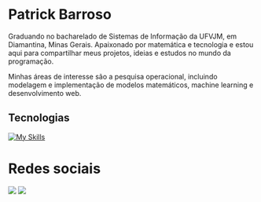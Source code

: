 # Patrick Barroso
Graduando no bacharelado de Sistemas de Informação da UFVJM, em Diamantina, Minas Gerais. Apaixonado por matemática e tecnologia e estou aqui para compartilhar meus projetos, ideias e estudos no mundo da programação.

Minhas áreas de interesse são a pesquisa operacional, incluindo modelagem e implementação de modelos matemáticos, machine learning e desenvolvimento web. 
          
## Tecnologias
[![My Skills](https://skillicons.dev/icons?i=python,cpp,html,css,linux)](https://skillicons.dev)

# Redes sociais
[<img src="https://img.shields.io/badge/linkedin-%230077B5.svg?&style=for-the-badge&logo=linkedin&logoColor=white" />](https://www.linkedin.com/in/patrick-barroso-a1a094195/) 
[<img src = "https://img.shields.io/badge/instagram-%23E4405F.svg?&style=for-the-badge&logo=instagram&logoColor=white">](https://www.instagram.com/patrick.barroso/) 

